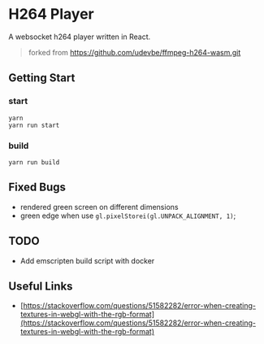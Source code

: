 # H264 Player

A websocket h264 player written in React.

> forked from https://github.com/udevbe/ffmpeg-h264-wasm.git

## Getting Start

### start 

```
yarn
yarn run start
```

### build

```
yarn run build
```


## Fixed Bugs

- rendered green screen on different dimensions
- green edge when use ```gl.pixelStorei(gl.UNPACK_ALIGNMENT, 1)```;

## TODO

- Add emscripten build script with docker

## Useful Links

- [https://stackoverflow.com/questions/51582282/error-when-creating-textures-in-webgl-with-the-rgb-format](https://stackoverflow.com/questions/51582282/error-when-creating-textures-in-webgl-with-the-rgb-format)

